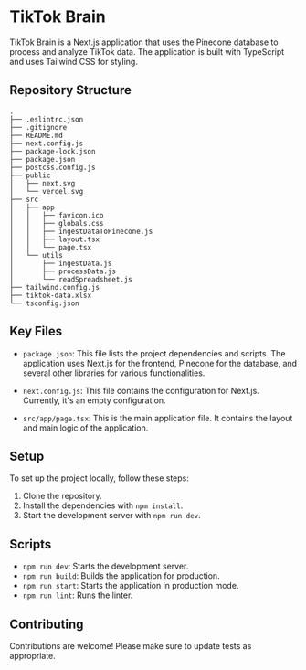 # TikTok Brain

TikTok Brain is a Next.js application that uses the Pinecone database to process and analyze TikTok data. The application is built with TypeScript and uses Tailwind CSS for styling.

## Repository Structure

```
.
├── .eslintrc.json
├── .gitignore
├── README.md
├── next.config.js
├── package-lock.json
├── package.json
├── postcss.config.js
├── public
│   ├── next.svg
│   └── vercel.svg
├── src
│   ├── app
│   │   ├── favicon.ico
│   │   ├── globals.css
│   │   ├── ingestDataToPinecone.js
│   │   ├── layout.tsx
│   │   └── page.tsx
│   └── utils
│       ├── ingestData.js
│       ├── processData.js
│       └── readSpreadsheet.js
├── tailwind.config.js
├── tiktok-data.xlsx
└── tsconfig.json
```

## Key Files

- `package.json`: This file lists the project dependencies and scripts. The application uses Next.js for the frontend, Pinecone for the database, and several other libraries for various functionalities.

- `next.config.js`: This file contains the configuration for Next.js. Currently, it's an empty configuration.

- `src/app/page.tsx`: This is the main application file. It contains the layout and main logic of the application.

## Setup

To set up the project locally, follow these steps:

1. Clone the repository.
2. Install the dependencies with `npm install`.
3. Start the development server with `npm run dev`.

## Scripts

- `npm run dev`: Starts the development server.
- `npm run build`: Builds the application for production.
- `npm run start`: Starts the application in production mode.
- `npm run lint`: Runs the linter.

## Contributing

Contributions are welcome! Please make sure to update tests as appropriate.

```

```
